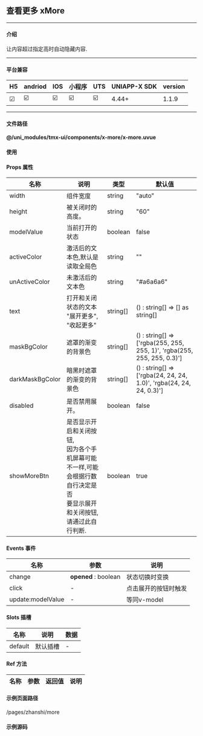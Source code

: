 
## 查看更多 xMore

***

#### 介绍

让内容超过指定高时自动隐藏内容.

***

#### 平台兼容

| H5 | andriod | IOS | 小程序 | UTS | UNIAPP-X SDK | version |
| --- | --- | --- | --- | --- | --- | --- |
| ☑ | ☑️ | ☑️ | ☑️ | ☑️ | 4.44+ | 1.1.9 |

***

#### 文件路径

**@/uni_modules/tmx-ui/components/x-more/x-more.uvue**

#### 使用

<x-more></x-more>

#### Props 属性

| 名称 | 说明 | 类型 | 默认值 |
| ------ | ---- | ---- | ---- |
| width | 组件宽度 | string | "auto" |
| height | 被关闭时的高度。 | string | "60" |
| modelValue | 当前打开的状态 | boolean | false |
| activeColor | 激活后的文本色,默认是读取全局色 | string | "" |
| unActiveColor | 未激活后的文本色 | string | "#a6a6a6" |
| text | 打开和关闭状态的文本<br>"展开更多", "收起更多" | string[] | () : string[] => [] as string[] |
| maskBgColor | 遮罩的渐变的背景色 | string[] | () : string[] => ['rgba(255, 255, 255, 1)', 'rgba(255, 255, 255, 0.3)'] |
| darkMaskBgColor | 暗黑时遮罩的渐变的背景色 | string[] | () : string[] => ['rgba(24, 24, 24, 1.0)', 'rgba(24, 24, 24, 0.3)'] |
| disabled | 是否禁用展开。 | boolean | false |
| showMoreBtn | 是否显示开启和关闭按钮,<br>因为各个手机屏幕可能不一样,可能会根据行数自行决定是否<br>要显示展开和关闭按钮,请通过此自行判断. | boolean | true |



#### Events 事件

| 名称 | 参数 | 说明 |
| ------ | ---- | ---- |
| change | **opened** :  boolean  | 状态切换时变换 |
| click | - | 点击展开的按钮时触发 |
| update:modelValue | - | 等同v-model |


#### Slots 插槽

| 名称 | 说明 | 数据 |
| ------ | ---- | ---- |
| default | 默认插槽 | - |


#### Ref 方法

| 名称 | 参数 | 返回值 | 说明 |
| ------ | ---- | ---- | ---- |


#### 示例页面路径

/pages/zhanshi/more

#### 示例源码

<template>
	<!-- #ifdef APP -->
	<scroll-view style="flex:1">
	<!-- #endif -->
	<!-- #ifdef MP-WEIXIN -->
	<page-meta :page-style="`background-color:${xThemeConfigBgColor}`">
		<navigation-bar :background-color="xThemeConfigNavBgColor" :front-color="xThemeConfigNavFontColor"></navigation-bar>
	</page-meta>
	<!-- #endif -->
		<x-sheet>
			<x-text font-size="18" class=" text-weight-b mb-8">查看更多 xMore</x-text>
			<x-text  color="#999999" >更多信息展示使用,在使用时注意内部不要放动态异步加载内容。</x-text>
		</x-sheet>
		<x-sheet>
			<x-more >
				<x-text class="line-10">
					随后，行刑者用一根管子放出温水顺着死刑犯的手臂往下流。并在地上放置一个铁盆，让水流到盆里的声音“嘀哒嘀哒“作响，给罪犯造成是自己流血的错觉。
					随着水流越来越慢，水温越来越低，声音越来越小。
					没过多久，罪犯就断气而身亡。尸检发现，罪犯死于心脏麻痹。
					随后，行刑者用一根管子放出温水顺着死刑犯的手臂往下流。并在地上放置一个铁盆，让水流到盆里的声音“嘀哒嘀哒“作响，给罪犯造成是自己流血的错觉。
					随着水流越来越慢，水温越来越低，声音越来越小。
					没过多久，罪犯就断气而身亡。尸检发现，罪犯死于心脏麻痹。
				</x-text>
				<x-image src="https://store.tmui.design/api_v2/public/random_picture?random=vsf"></x-image>
			</x-more>
			<x-divider class="my-24"></x-divider>
			<x-more :disabled="true" :text="['付费解锁','关闭详情']">
				<x-text class="line-10">
					禁用无法打开
					随后，行刑者用一根管子放出温水顺着死刑犯的手臂往下流。并在地上放置一个铁盆，让水流到盆里的声音“嘀哒嘀哒“作响，给罪犯造成是自己流血的错觉。
					随着水流越来越慢，水温越来越低，声音越来越小。
					没过多久，罪犯就断气而身亡。尸检发现，罪犯死于心脏麻痹。
					随后，行刑者用一根管子放出温水顺着死刑犯的手臂往下流。并在地上放置一个铁盆，让水流到盆里的声音“嘀哒嘀哒“作响，给罪犯造成是自己流血的错觉。
					随着水流越来越慢，水温越来越低，声音越来越小。
					没过多久，罪犯就断气而身亡。尸检发现，罪犯死于心脏麻痹。
				</x-text>
				<x-image src="https://store.tmui.design/api_v2/public/random_picture?random=vsf"></x-image>
			</x-more>
			<x-divider class="my-24"></x-divider>
			<x-more height="80">
				<x-text font-size="18" class=" text-weight-b mb-8">可以设置高度</x-text>
				<x-text class="line-10">
					并在地上放置一个铁盆，让水流到盆里的声音“嘀哒嘀哒“作响，给罪犯造成是自己流血的错觉。
					随着水流越来越慢，水温越来越低，声音越来越小。
				</x-text>
				<x-image src="https://store.tmui.design/api_v2/public/random_picture?random=666df"></x-image>
			</x-more>
		</x-sheet>

		<view class="py-32"></view>
	<!-- #ifdef APP -->
	</scroll-view>
	<!-- #endif -->
</template>

<script>
	export default {
		data() {
			return {
			};
		},
		onLoad() {
		}
	}
</script>

<style lang="scss">

</style>
		
